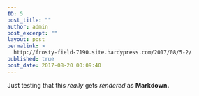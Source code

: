 ```yaml
---
ID: 5
post_title: ""
author: admin
post_excerpt: ""
layout: post
permalink: >
  http://frosty-field-7190.site.hardypress.com/2017/08/5-2/
published: true
post_date: 2017-08-20 00:09:40
---
```

Just testing that this _really_ gets *rendered* as **Markdown.**